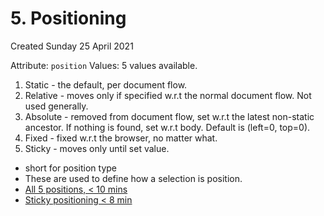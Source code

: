 # 5. Positioning
Created Sunday 25 April 2021

Attribute: ``position``
Values: 5 values available.


1. Static - the default, per document flow.
2. Relative - moves only if specified w.r.t the normal document flow. Not used generally.
3. Absolute - removed from document flow, set w.r.t the latest non-static ancestor. If nothing is found, set w.r.t body. Default is (left=0, top=0).
4. Fixed - fixed w.r.t the browser, no matter what.
5. Sticky - moves only until set value.




* short for position type
* These are used to define how a selection is position.
* [All 5 positions, < 10 mins](https://www.youtube.com/watch?v=jx5jmI0UlXU)
* [Sticky positioning < 8 min](https://www.youtube.com/watch?v=NzjU1GmKosQ)


